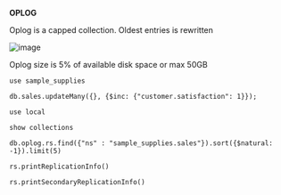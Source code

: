 **OPLOG**

Oplog is a capped collection. Oldest entries is rewritten

![image](https://github.com/user-attachments/assets/c3695d41-e690-406b-95fc-d39e07a87cbe)

Oplog size is 5% of available disk space or max 50GB

    use sample_supplies
    
    db.sales.updateMany({}, {$inc: {"customer.satisfaction": 1}});
    
    use local
    
    show collections
    
    db.oplog.rs.find({"ns" : "sample_supplies.sales"}).sort({$natural: -1}).limit(5)
    
    rs.printReplicationInfo()
    
    rs.printSecondaryReplicationInfo()
